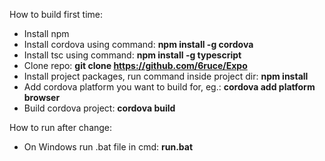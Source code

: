 How to build first time:
* Install npm
* Install cordova using command: **npm install -g cordova**
* Install tsc using command: **npm install -g typescript**
* Clone repo: **git clone https://github.com/6ruce/Expo**
* Install project packages, run command inside project dir: **npm install**
* Add cordova platform you want to build for, eg.: **cordova add platform browser**
* Build cordova project: **cordova build**

How to run after change:
* On Windows run .bat file in cmd: **run.bat**
